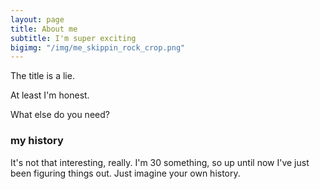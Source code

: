 ```yaml
---
layout: page
title: About me
subtitle: I'm super exciting
bigimg: "/img/me_skippin_rock_crop.png"
---
```


The title is a lie.

At least I'm honest.

What else do you need?

### my history

It's not that interesting, really. I'm 30 something, so up until now I've just been figuring things out. Just imagine your own history.
